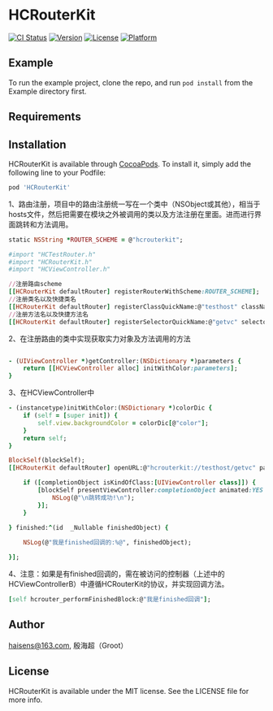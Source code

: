 # HCRouterKit

[![CI Status](http://img.shields.io/travis/haisens@163.com/HCRouterKit.svg?style=flat)](https://travis-ci.org/haisens@163.com/HCRouterKit)
[![Version](https://img.shields.io/cocoapods/v/HCRouterKit.svg?style=flat)](http://cocoapods.org/pods/HCRouterKit)
[![License](https://img.shields.io/cocoapods/l/HCRouterKit.svg?style=flat)](http://cocoapods.org/pods/HCRouterKit)
[![Platform](https://img.shields.io/cocoapods/p/HCRouterKit.svg?style=flat)](http://cocoapods.org/pods/HCRouterKit)

## Example

To run the example project, clone the repo, and run `pod install` from the Example directory first.

## Requirements

## Installation

HCRouterKit is available through [CocoaPods](http://cocoapods.org). To install
it, simply add the following line to your Podfile:

```ruby
pod 'HCRouterKit'
```
1、路由注册，项目中的路由注册统一写在一个类中（NSObject或其他），相当于hosts文件，然后把需要在模块之外被调用的类以及方法注册在里面。进而进行界面跳转和方法调用。
```ruby
static NSString *ROUTER_SCHEME = @"hcrouterkit";
```

```ruby
#import "HCTestRouter.h"
#import "HCRouterKit.h"
#import "HCViewController.h"
```

```ruby
//注册路由scheme
[[HCRouterKit defaultRouter] registerRouterWithScheme:ROUTER_SCHEME];
//注册类名以及快捷类名
[[HCRouterKit defaultRouter] registerClassQuickName:@"testhost" className:NSStringFromClass([self class])];
//注册方法名以及快捷方法名
[[HCRouterKit defaultRouter] registerSelectorQuickName:@"getvc" selectorName:@"getController:"];
```
2、在注册路由的类中实现获取实力对象及方法调用的方法
```ruby

- (UIViewController *)getController:(NSDictionary *)parameters {
    return [[HCViewController alloc] initWithColor:parameters];
}
```
3、在HCViewController中
```ruby
- (instancetype)initWithColor:(NSDictionary *)colorDic {
    if (self = [super init]) {
        self.view.backgroundColor = colorDic[@"color"];
    }
    return self;
}
```
```ruby
BlockSelf(blockSelf);
[[HCRouterKit defaultRouter] openURL:@"hcrouterkit://testhost/getvc" parameters:@{@"color":[UIColor yellowColor]} completion:^(id  _Nullable completionObject) {

    if ([completionObject isKindOfClass:[UIViewController class]]) {
        [blockSelf presentViewController:completionObject animated:YES completion:^{
            NSLog(@"\n跳转成功!\n");
        }];
    }
    
} finished:^(id  _Nullable finishedObject) {

    NSLog(@"我是finished回调的:%@", finishedObject);

}];
```
4、注意：如果是有finished回调的，需在被访问的控制器（上述中的HCViewControllerB）中遵循HCRouterKit的协议<HCRouterFinishedProtocol>，并实现回调方法。
```ruby
[self hcrouter_performFinishedBlock:@"我是finished回调"];
```

## Author

haisens@163.com, 殷海超（Groot）

## License

HCRouterKit is available under the MIT license. See the LICENSE file for more info.

